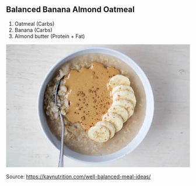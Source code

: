 ## Balanced Banana Almond Oatmeal

1. Oatmeal (Carbs)
1. Banana (Carbs)
1. Almond butter (Protein + Fat)

![](./balanced-banana-almond-oatmeal.webp)

Source: https://kaynutrition.com/well-balanced-meal-ideas/
